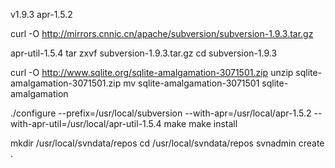 v1.9.3
apr-1.5.2

curl -O http://mirrors.cnnic.cn/apache/subversion/subversion-1.9.3.tar.gz

apr-util-1.5.4
tar zxvf subversion-1.9.3.tar.gz
cd subversion-1.9.3

curl -O http://www.sqlite.org/sqlite-amalgamation-3071501.zip
unzip sqlite-amalgamation-3071501.zip
mv sqlite-amalgamation-3071501 sqlite-amalgamation

 ./configure --prefix=/usr/local/subversion --with-apr=/usr/local/apr-1.5.2 --with-apr-util=/usr/local/apr-util-1.5.4
make
make install

mkdir /usr/local/svndata/repos
cd /usr/local/svndata/repos
svnadmin create .